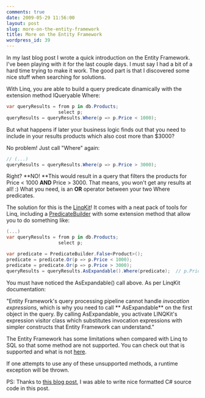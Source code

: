 ```yaml
---
comments: true
date: 2009-05-29 11:56:00
layout: post
slug: more-on-the-entity-framework
title: More on the Entity Framework
wordpress_id: 39
---
```


In my last blog post I wrote a quick introduction on the Entity Framework. I've been playing with it for the last couple days. I must say I had a bit of a hard time trying to make it work. The good part is that I discovered some nice stuff when searching for solutions.

With Linq, you are able to build a query predicate dinamically with the extension method IQueryable<TSource> Where<TSource>:

```c#
var queryResults = from p in db.Products;
                   select p;
queryResults = queryResults.Where(p => p.Price < 1000);
```

But what happens if later your business logic finds out that you need to include in your results products which also cost more than $3000?

No problem! Just call "Where" again:

```c#
// (...)
queryResults = queryResults.Where(p => p.Price > 3000);
```

Right? **NO! **This would result in a query that filters the products for Price < 1000 **AND** Price > 3000. That means, you won't get any results at all! :) What you need, is an **OR** operator between your two Where predicates.

The solution for this is the [LinqKit](http://www.albahari.com/nutshell/linqkit.aspx)! It comes with a neat pack of tools for Linq, including a [PredicateBuilder](http://www.albahari.com/nutshell/predicatebuilder.aspx) with some extension method that allow you to do something like:

```c#
(...)
var queryResults = from p in db.Products;
                   select p;

var predicate = PredicateBuilder.False<Product>();
predicate = predicate.Or(p => p.Price < 1000);
predicate = predicate.Or(p => p.Price > 3000);
queryResults = queryResults.AsExpandable().Where(predicate);  // p.Price < 1000 OR p.Price > 3000
```

You must have noticed the AsExpandable() call above. As per LinqKit documentation:

"Entity Framework's query processing pipeline cannot
handle _invocation_ _expressions_, which is why you need to call **
AsExpandable** on the first object in the query. By calling AsExpandable, you
activate LINQKit's expression visitor class which substitutes invocation
expressions with simpler constructs that Entity Framework can understand."

The Entity Framework has some limitations when compared with Linq to SQL so that some method are not supported. You can check out that is supported and what is not [here](http://msdn.microsoft.com/en-us/library/bb738550.aspx).

If one attempts to use any of these unsupported methods, a runtime exception will be thrown.

PS: Thanks to [this blog post](http://www.coderesearchcenter.com/post/How-to-format-code-with-blogenginenet.aspx), I was able to write nice formatted C# source code in this post.
